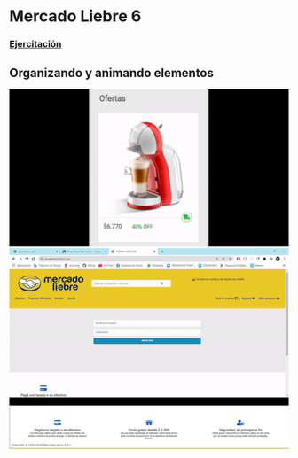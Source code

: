 # Mercado Liebre 6
### [Ejercitación](/git/ejercitacion.pdf)
## Organizando y animando elementos

![1](/git/1.gif)
![1](/git/2.gif)
![1](/git/3.png)

